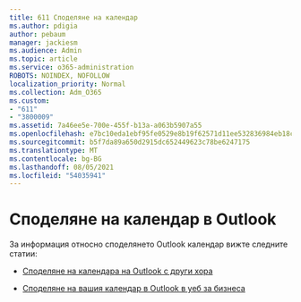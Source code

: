 ```yaml
---
title: 611 Споделяне на календар
ms.author: pdigia
author: pebaum
manager: jackiesm
ms.audience: Admin
ms.topic: article
ms.service: o365-administration
ROBOTS: NOINDEX, NOFOLLOW
localization_priority: Normal
ms.collection: Adm_O365
ms.custom:
- "611"
- "3800009"
ms.assetid: 7a46ee5e-700e-455f-b13a-a063b5907a55
ms.openlocfilehash: e7bc10eda1ebf95fe0529e8b19f62571d11ee532836984eb18c5fa9b4647ca3d
ms.sourcegitcommit: b5f7da89a650d2915dc652449623c78be6247175
ms.translationtype: MT
ms.contentlocale: bg-BG
ms.lasthandoff: 08/05/2021
ms.locfileid: "54035941"
---
```

# <a name="calendar-sharing-in-outlook"></a>Споделяне на календар в Outlook

За информация относно споделянето Outlook календар вижте следните статии:
  
- [Споделяне на календара на Outlook с други хора](https://support.office.com/article/353ed2c1-3ec5-449d-8c73-6931a0adab88)

- [Споделяне на вашия календар в Outlook в уеб за бизнеса](https://support.office.com/article/7ecef8ae-139c-40d9-bae2-a23977ee58d5)
